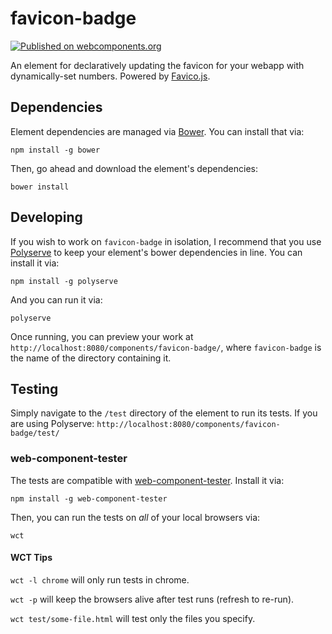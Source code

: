 # favicon-badge

[![Published on webcomponents.org](https://img.shields.io/badge/webcomponents.org-published-blue.svg)](https://beta.webcomponents.org/element/zacharytamas/favicon-badge)

An element for declaratively updating the favicon for your webapp with dynamically-set numbers. Powered by [Favico.js](https://github.com/ejci/favico.js).


## Dependencies

Element dependencies are managed via [Bower](http://bower.io/). You can
install that via:

    npm install -g bower

Then, go ahead and download the element's dependencies:

    bower install


## Developing

If you wish to work on `favicon-badge` in isolation, I recommend that you use
[Polyserve](https://github.com/PolymerLabs/polyserve) to keep your element's
bower dependencies in line. You can install it via:

    npm install -g polyserve

And you can run it via:

    polyserve

Once running, you can preview your work at
`http://localhost:8080/components/favicon-badge/`, where `favicon-badge` is the name of the directory containing it.


## Testing

Simply navigate to the `/test` directory of the element to run its tests. If
you are using Polyserve: `http://localhost:8080/components/favicon-badge/test/`

### web-component-tester

The tests are compatible with [web-component-tester](https://github.com/Polymer/web-component-tester).
Install it via:

    npm install -g web-component-tester

Then, you can run the tests on _all_ of your local browsers via:

    wct

#### WCT Tips

`wct -l chrome` will only run tests in chrome.

`wct -p` will keep the browsers alive after test runs (refresh to re-run).

`wct test/some-file.html` will test only the files you specify.
